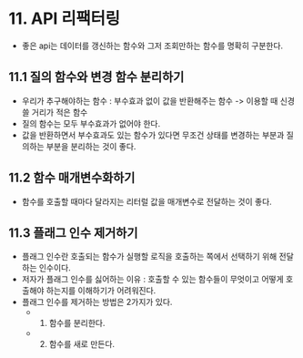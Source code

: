 # 11. API 리팩터링

- 좋은 api는 데이터를 갱신하는 함수와 그저 조회만하는 함수를 명확히 구분한다.

## 11.1 질의 함수와 변경 함수 분리하기

- 우리가 추구해야하는 함수 : 부수효과 없이 값을 반환해주는 함수 -> 이용할 때 신경쓸 거리가 적은 함수
- 질의 함수는 모두 부수효과가 없어야 한다.
- 값을 반환하면서 부수효과도 있는 함수가 있다면 무조건 상태를 변경하는 부분과 질의하는 부분을 분리하는 것이 좋다.

## 11.2 함수 매개변수화하기

- 함수를 호출할 때마다 달라지는 리터럴 값을 매개변수로 전달하는 것이 좋다.

## 11.3 플래그 인수 제거하기

- 플래그 인수란 호출되는 함수가 실행할 로직을 호출하는 쪽에서 선택하기 위해 전달하는 인수이다.
- 저자가 플래그 인수를 싫어하는 이유 : 호출할 수 있는 함수들이 무엇이고 어떻게 호출해야 하는지를 이해하기가 어려워진다.
- 플래그 인수를 제거하는 방법은 2가지가 있다.
  - 1. 함수를 분리한다.
  - 2. 함수를 새로 만든다.
